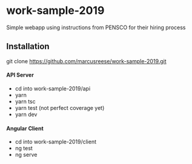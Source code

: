 # work-sample-2019
Simple webapp using instructions from PENSCO for their hiring process

## Installation
git clone https://github.com/marcusreese/work-sample-2019.git

#### API Server
* cd into work-sample-2019/api
* yarn
* yarn tsc
* yarn test (not perfect coverage yet)
* yarn dev

#### Angular Client
* cd into work-sample-2019/client
* ng test
* ng serve


